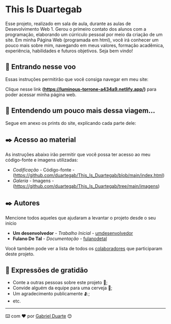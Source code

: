 # This Is Duartegab

Esse projeto, realizado em sala de aula, durante as aulas de Desevolvimento Web 1. Gerou o primeiro contato dos alunos com a programação, elaborando um cúrriculo pessoal por meio da criação de um site. Em minha Página Web (programada em html), você irá conhecer um pouco mais sobre mim, navegando em meus valores, formação acadêmica, experiência, habilidades e futuros objetivos. Seja bem vindo!

## 🚀 Entrando nesse voo

Essas instruções permitirão que você consiga navegar em meu site:

Clique nesse link **(https://luminous-torrone-a434a9.netlify.app/)** para poder acessar minha página web.


## 📄 Entendendo um pouco mais dessa viagem...

Segue em anexo os prints do site, explicando cada parte dele:

## ✒️ Acesso ao material

As instruções abaixo irão permitir que você possa ter acesso ao meu código-fonte e imagens utilizadas:

* *Codificação* - Código-fonte - (https://github.com/duartegab/This_Is_Duartegab/blob/main/index.html)
* *Galeria* - Imagens - (https://github.com/duartegab/This_Is_Duartegab/tree/main/imagens)

## ✒️ Autores

Mencione todos aqueles que ajudaram a levantar o projeto desde o seu início

* **Um desenvolvedor** - *Trabalho Inicial* - [umdesenvolvedor](https://github.com/linkParaPerfil)
* **Fulano De Tal** - *Documentação* - [fulanodetal](https://github.com/linkParaPerfil)

Você também pode ver a lista de todos os [colaboradores](https://github.com/usuario/projeto/colaboradores) que participaram deste projeto.

## 🎁 Expressões de gratidão

* Conte a outras pessoas sobre este projeto 📢;
* Convide alguém da equipe para uma cerveja 🍺;
* Um agradecimento publicamente 🫂;
* etc.


---
⌨️ com ❤️ por [Gabriel Duarte](https://.github.com/duartegab) 😊
